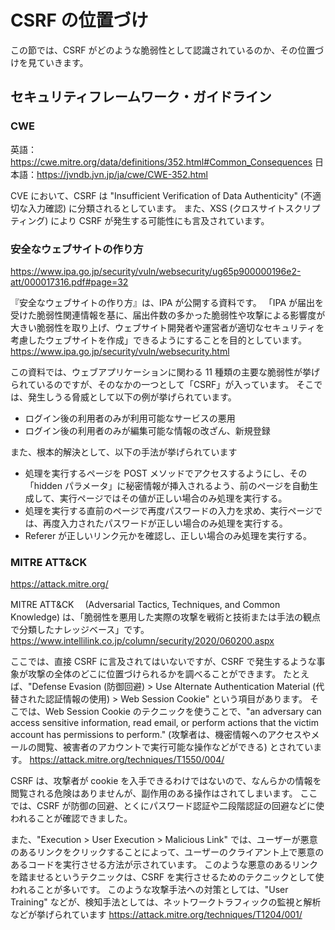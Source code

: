 # CSRF の位置づけ

この節では、CSRF がどのような脆弱性として認識されているのか、その位置づけを見ていきます。

## セキュリティフレームワーク・ガイドライン

### CWE

英語：https://cwe.mitre.org/data/definitions/352.html#Common_Consequences
日本語：https://jvndb.jvn.jp/ja/cwe/CWE-352.html

CVE において、CSRF は "Insufficient Verification of Data Authenticity" (不適切な入力確認) に分類されるとしています。
また、XSS (クロスサイトスクリプティング) により CSRF が発生する可能性にも言及されています。

### 安全なウェブサイトの作り方

https://www.ipa.go.jp/security/vuln/websecurity/ug65p900000196e2-att/000017316.pdf#page=32

『安全なウェブサイトの作り方』は、IPA が公開する資料です。
「IPA が届出を受けた脆弱性関連情報を基に、届出件数の多かった脆弱性や攻撃による影響度が大きい脆弱性を取り上げ、ウェブサイト開発者や運営者が適切なセキュリティを考慮したウェブサイトを作成」できるようにすることを目的としています。
https://www.ipa.go.jp/security/vuln/websecurity.html

この資料では、ウェブアプリケーションに関わる 11 種類の主要な脆弱性が挙げられているのですが、そのなかの一つとして「CSRF」が入っています。
そこでは、発生しうる脅威として以下の例が挙げられています。

- ログイン後の利用者のみが利用可能なサービスの悪用
- ログイン後の利用者のみが編集可能な情報の改ざん、新規登録

また、根本的解決として、以下の手法が挙げられています

- 処理を実行するページを POST メソッドでアクセスするようにし、その「hidden パラメータ」に秘密情報が挿入されるよう、前のページを自動生成して、実行ページではその値が正しい場合のみ処理を実行する。
- 処理を実行する直前のページで再度パスワードの入力を求め、実行ページでは、再度入力されたパスワードが正しい場合のみ処理を実行する。
- Referer が正しいリンク元かを確認し、正しい場合のみ処理を実行する。

### MITRE ATT&CK

https://attack.mitre.org/

MITRE ATT&CK 　(Adversarial Tactics, Techniques, and Common Knowledge) は、「脆弱性を悪用した実際の攻撃を戦術と技術または手法の観点で分類したナレッジベース」です。
https://www.intellilink.co.jp/column/security/2020/060200.aspx

ここでは、直接 CSRF に言及されてはいないですが、CSRF で発生するような事象が攻撃の全体のどこに位置づけられるかを調べることができます。
たとえば、"Defense Evasion (防御回避) > Use Alternate Authentication Material (代替された認証情報の使用) > Web Session Cookie" という項目があります。
そこでは、Web Session Cookie のテクニックを使うことで、"an adversary can access sensitive information, read email, or perform actions that the victim account has permissions to perform." (攻撃者は、機密情報へのアクセスやメールの閲覧、被害者のアカウントで実行可能な操作などができる) とされています。
https://attack.mitre.org/techniques/T1550/004/

CSRF は、攻撃者が cookie を入手できるわけではないので、なんらかの情報を閲覧される危険はありませんが、副作用のある操作はされてしまいます。
ここでは、CSRF が防御の回避、とくにパスワード認証や二段階認証の回避などに使われることが確認できました。

また、"Execution > User Execution > Malicious Link" では、ユーザーが悪意のあるリンクをクリックすることによって、ユーザーのクライアント上で悪意のあるコードを実行させる方法が示されています。
このような悪意のあるリンクを踏ませるというテクニックは、CSRF を実行させるためのテクニックとして使われることが多いです。
このような攻撃手法への対策としては、"User Training" などが、検知手法としては、ネットワークトラフィックの監視と解析などが挙げられています
https://attack.mitre.org/techniques/T1204/001/
